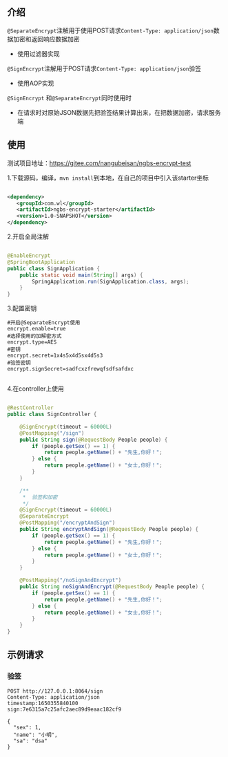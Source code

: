 ## 介绍

`@SeparateEncrypt`注解用于使用POST请求`Content-Type: application/json`数据加密和返回响应数据加密

- 使用过滤器实现

`@SignEncrypt`注解用于POST请求`Content-Type: application/json`验签

- 使用AOP实现

`@SignEncrypt` 和`@SeparateEncrypt`同时使用时

- 在请求时对原始JSON数据先把验签结果计算出来，在把数据加密，请求服务端

## 使用

测试项目地址：https://gitee.com/nangubeisan/ngbs-encrypt-test

1.下载源码，编译，`mvn install`到本地，在自己的项目中引入该starter坐标

 ```xml

<dependency>
    <groupId>com.wl</groupId>
    <artifactId>ngbs-encrypt-starter</artifactId>
    <version>1.0-SNAPSHOT</version>
</dependency>
 ```

2.开启全局注解

```java

@EnableEncrypt
@SpringBootApplication
public class SignApplication {
    public static void main(String[] args) {
        SpringApplication.run(SignApplication.class, args);
    }
}
```

3.配置密钥

```properties
#开启@SeparateEncrypt使用
encrypt.enable=true
#选择使用的加解密方式
encrypt.type=AES
#密钥
encrypt.secret=1x4s5x4d5sx4d5s3
#验签密钥
encrypt.signSecret=sadfcxzfrewqfsdfsafdxc


```

4.在controller上使用

```java

@RestController
public class SignController {

    @SignEncrypt(timeout = 60000L)
    @PostMapping("/sign")
    public String sign(@RequestBody People people) {
        if (people.getSex() == 1) {
            return people.getName() + "先生,你好！";
        } else {
            return people.getName() + "女士,你好！";
        }
    }

    /**
     *  验签和加密
     */
    @SignEncrypt(timeout = 60000L)
    @SeparateEncrypt
    @PostMapping("/encryptAndSign")
    public String encryptAndSign(@RequestBody People people) {
        if (people.getSex() == 1) {
            return people.getName() + "先生,你好！";
        } else {
            return people.getName() + "女士,你好！";
        }
    }

    @PostMapping("/noSignAndEncrypt")
    public String noSignAndEncrypt(@RequestBody People people) {
        if (people.getSex() == 1) {
            return people.getName() + "先生,你好！";
        } else {
            return people.getName() + "女士,你好！";
        }
    }
}
```

## 示例请求

###  验签

```http request
POST http://127.0.0.1:8064/sign
Content-Type: application/json
timestamp:1650355840100
sign:7e6315a7c25afc2aec89d9eaac182cf9

{
  "sex": 1,
  "name": "小明",
  "sa": "dsa"
}

```


